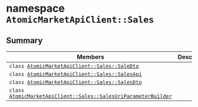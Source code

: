 # namespace `AtomicMarketApiClient::Sales` 

## Summary

 Members                                | Descriptions                                
----------------------------------------|---------------------------------------------
`class `[`AtomicMarketApiClient::Sales::SaleDto`](.github/workflows/documentation/md/AtomicMarketApiClient--Sales--SaleDto.md#class_atomic_market_api_client_1_1_sales_1_1_sale_dto) | 
`class `[`AtomicMarketApiClient::Sales::SalesApi`](.github/workflows/documentation/md/AtomicMarketApiClient--Sales--SalesApi.md#class_atomic_market_api_client_1_1_sales_1_1_sales_api) | 
`class `[`AtomicMarketApiClient::Sales::SalesDto`](.github/workflows/documentation/md/AtomicMarketApiClient--Sales--SalesDto.md#class_atomic_market_api_client_1_1_sales_1_1_sales_dto) | 
`class `[`AtomicMarketApiClient::Sales::SalesUriParameterBuilder`](.github/workflows/documentation/md/AtomicMarketApiClient--Sales--SalesUriParameterBuilder.md#class_atomic_market_api_client_1_1_sales_1_1_sales_uri_parameter_builder) | 

